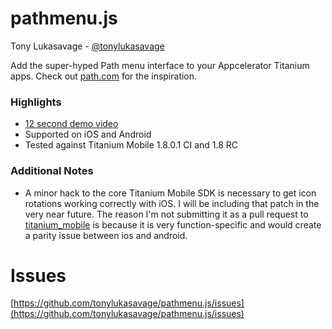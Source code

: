 # pathmenu.js

Tony Lukasavage - [@tonylukasavage](http://twitter.com/#!/tonylukasavage)

Add the super-hyped Path menu interface to your Appcelerator Titanium apps. Check out [path.com](http://path.com) for the inspiration.

### Highlights

* [12 second demo video](http://www.youtube.com/watch?v=VJrXuNkvkZc)
* Supported on iOS and Android
* Tested against Titanium Mobile 1.8.0.1 CI and 1.8 RC

### Additional Notes

* A minor hack to the core Titanium Mobile SDK is necessary to get icon rotations working correctly with iOS. I will be including that patch in the very near future. The reason I'm not submitting it as a pull request to [titanium_mobile](https://github.com/appcelerator/titanium_mobile) is because it is very function-specific and would create a parity issue between ios and android.

# Issues

[https://github.com/tonylukasavage/pathmenu.js/issues](https://github.com/tonylukasavage/pathmenu.js/issues)